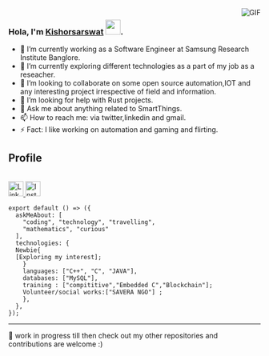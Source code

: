   <img align="right" alt="GIF" src="https://github-readme-stats.vercel.app/api?username=Kishorsarswat&show_icons=true&hide_border=true)" />

### Hola, I'm [Kishorsarswat]() <img src="https://raw.githubusercontent.com/vatsa287/vatsa287/master/assets/Hi.gif?raw=true" width="30px">. 

- 🔭 I’m currently working as a Software Engineer at Samsung Research Institute Banglore.
- 🌱 I’m currently exploring different technologies as a part of my job as a reseacher.
- 👯 I’m looking to collaborate on some open source automation,IOT and any interesting project irrespective of field and information.
- 🤔 I’m looking for help with Rust projects.
- 💬 Ask me about anything related to SmartThings.
- 📫 How to reach me: via twitter,linkedin and gmail.
- ⚡ Fact: I like working on automation and gaming and flirting.

<!--
<p align="center">
  Visitor count<br>
  <img src="https://profile-counter.glitch.me/kishorsarswat/count.svg" />
</p>
-->

## Profile
<br/>

<a href="https://www.linkedin.com/in/kishor-sarswat-87438117a/">
<img align="centre" alt="LinkdeIN" width="30px" src="https://img.icons8.com/cute-clipart/64/000000/linkedin.png" />
<a href="https://instagram.com/kishor_jijin?igshid=1mohcn5g0itrg">
<img align="centre" alt="Instagram" width="30px" src="https://img.icons8.com/fluent/48/000000/instagram-new.png" />
</a>


```
export default () => ({
  askMeAbout: [
    "coding", "technology", "travelling",
    "mathematics", "curious"
  ],
  technologies: {
  Newbie{
  [Exploring my interest];
    }
    languages: ["C++", "C", "JAVA"],
    databases: ["MySQL"],
    training : ["compititive","Embedded C","Blockchain"];
    Volunteer/social works:["SAVERA NGO"] ;
    }, 
  },
});
```
---

📝 work in progress till then check out my other repositories and contributions are welcome :)
